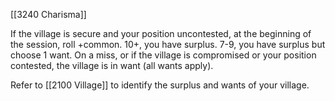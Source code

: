 [[3240 Charisma]]

If the village is secure and your position uncontested, at the beginning of the session, roll +common. 10+, you have surplus. 7-9, you have surplus but choose 1 want. On a miss, or if the village is compromised or your position contested, the village is in want (all wants apply).

Refer to [[2100 Village]] to identify the surplus and wants of your village. 
